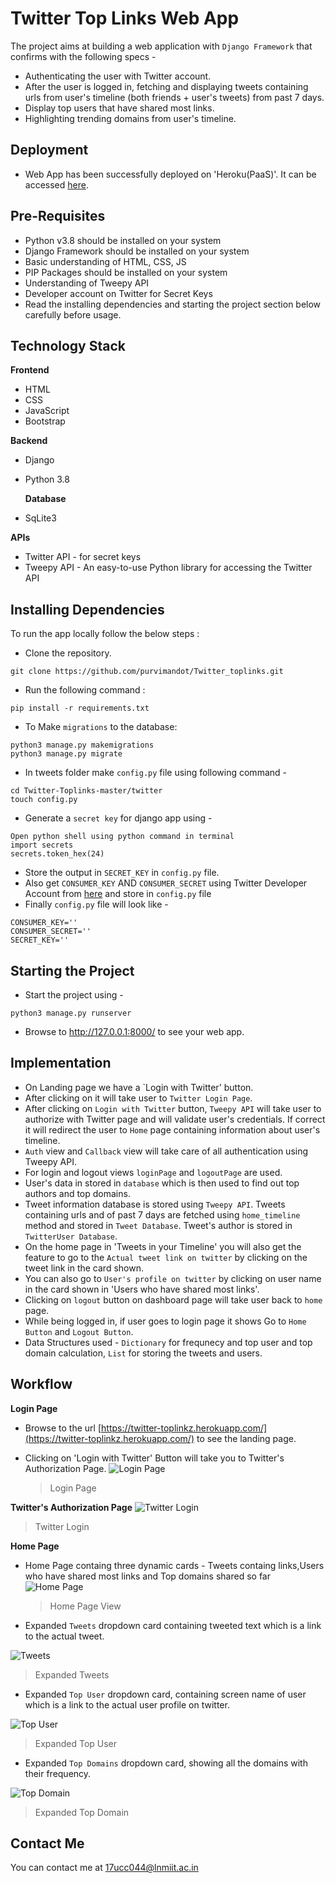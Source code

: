 # Twitter Top Links Web App

The project aims at building a web application with `Django Framework` that confirms with the following specs -

- Authenticating the user with Twitter account.
- After the user is logged in, fetching and displaying tweets containing urls from user's timeline (both friends + user's tweets) from past 7 days.
- Display top users that have shared most links.
- Highlighting trending domains from user's timeline.


## Deployment

- Web App has been successfully deployed on 'Heroku(PaaS)'. It can be accessed [here](https://twitter-toplinkz.herokuapp.com/).

## Pre-Requisites

- Python v3.8 should be installed on your system
- Django Framework should be installed on your system
- Basic understanding of HTML, CSS, JS
- PIP Packages should be installed on your system
- Understanding of Tweepy API
- Developer account on Twitter for Secret Keys
- Read the installing dependencies and starting the project section below carefully before usage.

## Technology Stack

**Frontend**

- HTML
- CSS
- JavaScript
- Bootstrap

**Backend**

- Django
- Python 3.8

  **Database**

- SqLite3

**APIs**

- Twitter API - for secret keys
- Tweepy API - An easy-to-use Python library for accessing the Twitter API

## Installing Dependencies

To run the app locally follow the below steps :

- Clone the repository.

```
git clone https://github.com/purvimandot/Twitter_toplinks.git
```

- Run the following command :

```
pip install -r requirements.txt
```

- To Make `migrations` to the database:

```
python3 manage.py makemigrations
python3 manage.py migrate
```

- In tweets folder make `config.py` file using following command -

```
cd Twitter-Toplinks-master/twitter
touch config.py
```

- Generate a `secret key` for django app using -

```
Open python shell using python command in terminal
import secrets
secrets.token_hex(24)
```

- Store the output in `SECRET_KEY` in `config.py` file.
- Also get `CONSUMER_KEY` AND `CONSUMER_SECRET` using Twitter Developer Account from [here](https://developer.twitter.com/en) and store in `config.py` file
- Finally `config.py` file will look like -

```
CONSUMER_KEY=''
CONSUMER_SECRET=''
SECRET_KEY=''
```

## Starting the Project

- Start the project using -

```
python3 manage.py runserver
```

- Browse to http://127.0.0.1:8000/ to see your web app.

## Implementation

- On Landing page we have a `Login with Twitter' button.
- After clicking on it will take user to `Twitter Login Page`.
- After clicking on `Login with Twitter` button, `Tweepy API` will take user to authorize with Twitter page and will validate user's credentials. If correct it will redirect the user to `Home` page containing information about user's timeline.
- `Auth` view and `Callback` view will take care of all authentication using Tweepy API.
- For login and logout views `loginPage` and `logoutPage` are used.
- User's data in stored in `database` which is then used to find out top authors and top domains.
- Tweet information database is stored using `Tweepy API`. Tweets containing urls and of past 7 days are fetched using `home_timeline` method and stored in `Tweet Database`. Tweet's author is stored in `TwitterUser Database`.
- On the home page in 'Tweets in your Timeline' you will also get the feature to go to the `Actual tweet link on twitter` by clicking on the tweet link in the card shown.
- You can also go to `User's profile on twitter` by clicking on user name in the card shown in 'Users who have shared most links'.
- Clicking on `logout` button on dashboard page will take user back to `home` page.
- While being logged in, if user goes to login page it shows Go to `Home Button` and `Logout Button`.
- Data Structures used - `Dictionary` for frequnecy and top user and top domain calculation, `List` for storing the tweets and users.


## Workflow

**Login Page**

- Browse to the url [https://twitter-toplinkz.herokuapp.com/](https://twitter-toplinkz.herokuapp.com/) to see the landing page.

- Clicking on 'Login with Twitter' Button will take you to Twitter's Authorization Page.
  ![Login Page](images/1 "Login Page")
  > Login Page

**Twitter's Authorization Page**
![Twitter Login](images/2 "Twitter Login")

> Twitter Login

<!-- ![Authorization](images/2.5.png "Authorization")

> Authorization -->

**Home Page**

- Home Page containg three dynamic cards - Tweets containg links,Users who have shared most links and Top domains shared so far
  ![Home Page](images-videos/3 "Dashboard Page")

  > Home Page View

- Expanded `Tweets` dropdown card containing tweeted text which is a link to the actual tweet. 

![Tweets](images-videos/6 "Tweets with URLs")

> Expanded Tweets

- Expanded `Top User` dropdown card, containing screen name of user which is a link to the actual user profile on twitter.

![Top User](images-videos/5 "Top User")

> Expanded Top User

- Expanded `Top Domains` dropdown card, showing all the domains with their frequency.

![Top Domain](images-videos/4 "Top Domain")

> Expanded Top Domain


## Contact Me

You can contact me at <17ucc044@lnmiit.ac.in>
